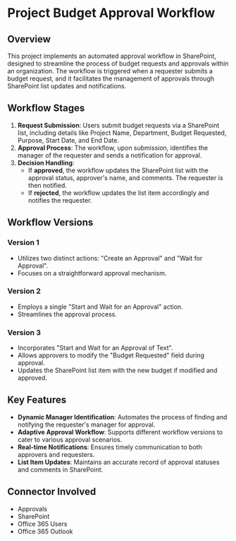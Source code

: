 # Project Budget Approval Workflow

## Overview
This project implements an automated approval workflow in SharePoint, designed to streamline the process of budget requests and approvals within an organization. The workflow is triggered when a requester submits a budget request, and it facilitates the management of approvals through SharePoint list updates and notifications.

## Workflow Stages
1. **Request Submission**: Users submit budget requests via a SharePoint list, including details like Project Name, Department, Budget Requested, Purpose, Start Date, and End Date.
2. **Approval Process**: The workflow, upon submission, identifies the manager of the requester and sends a notification for approval.
3. **Decision Handling**:
   - If **approved**, the workflow updates the SharePoint list with the approval status, approver's name, and comments. The requester is then notified.
   - If **rejected**, the workflow updates the list item accordingly and notifies the requester.

## Workflow Versions
### Version 1
- Utilizes two distinct actions: "Create an Approval" and "Wait for Approval".
- Focuses on a straightforward approval mechanism.

### Version 2
- Employs a single "Start and Wait for an Approval" action.
- Streamlines the approval process.

### Version 3
- Incorporates "Start and Wait for an Approval of Text".
- Allows approvers to modify the "Budget Requested" field during approval.
- Updates the SharePoint list item with the new budget if modified and approved.

## Key Features
- **Dynamic Manager Identification**: Automates the process of finding and notifying the requester's manager for approval.
- **Adaptive Approval Workflow**: Supports different workflow versions to cater to various approval scenarios.
- **Real-time Notifications**: Ensures timely communication to both approvers and requesters.
- **List Item Updates**: Maintains an accurate record of approval statuses and comments in SharePoint.

## Connector Involved
- Approvals
- SharePoint
- Office 365 Users
- Office 365 Outlook

